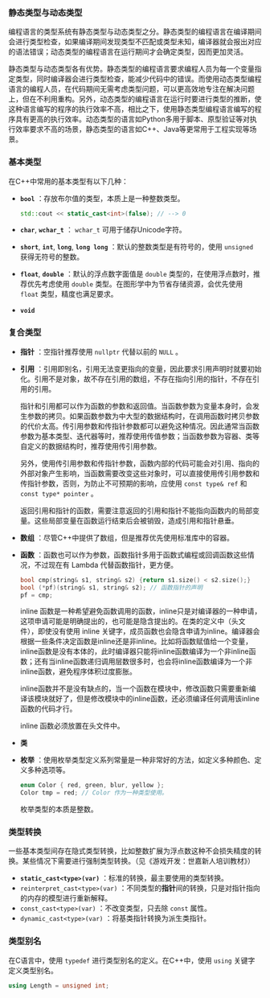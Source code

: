 ### 静态类型与动态类型

编程语言的类型系统有静态类型与动态类型之分。静态类型的编程语言在编译期间会进行类型检查，如果编译期间发现类型不匹配或类型未知，编译器就会报出对应的语法错误；动态类型的编程语言在运行期间才会确定类型，因而更加灵活。

静态类型与动态类型各有优势。静态类型的编程语言要求编程人员为每一个变量指定类型，同时编译器会进行类型检查，能减少代码中的错误。而使用动态类型编程语言的编程人员，在代码期间无需考虑类型问题，可以更高效地专注在解决问题上，但在不利用重构。另外，动态类型的编程语言在运行时要进行类型的推断，使这种语言编写的程序的执行效率不高，相比之下，使用静态类型编程语言编写的程序具有更高的执行效率。动态类型的语言如Python多用于脚本、原型验证等对执行效率要求不高的场景，静态类型的语言如C++、Java等更常用于工程实现等场景。

### 基本类型

在C++中常用的基本类型有以下几种：

- **`bool`** ：存放布尔值的类型，本质上是一种整数类型。

  ```c++
  std::cout << static_cast<int>(false); // --> 0
  ```

- **`char`**, **`wchar_t`** ： `wchar_t` 可用于储存Unicode字符。

- **`short`**, **`int`**, **`long`**, **`long long`** ：默认的整数类型是有符号的，使用 `unsigned` 获得无符号的整数。

- **`float`**, **`double`** ：默认的浮点数字面值是 `double` 类型的，在使用浮点数时，推荐优先考虑使用 `double` 类型。在图形学中为节省存储资源，会优先使用 `float` 类型，精度也满足要求。

- **`void`**

### 复合类型

- **指针** ：空指针推荐使用 `nullptr` 代替以前的 `NULL` 。

- **引用** ：引用即别名，引用无法变更指向的变量，因此要求引用声明时就要初始化。引用不是对象，故不存在引用的数组，不存在指向引用的指针，不存在引用的引用。

  指针和引用都可以作为函数的参数和返回值。当函数参数为变量本身时，会发生参数的拷贝。如果函数参数为中大型的数据结构时，在调用函数时拷贝参数的代价太高。传引用参数和传指针参数都可以避免这种情况。因此通常当函数参数为基本类型、迭代器等时，推荐使用传值参数；当函数参数为容器、类等自定义的数据结构时，推荐使用传引用参数。

  另外，使用传引用参数和传指针参数，函数内部的代码可能会对引用、指向的外部对象产生影响，当函数需要改变这些对象时，可以直接使用传引用参数和传指针参数，否则，为防止不可预期的影响，应使用 `const type& ref` 和 `const type* pointer` 。

  返回引用和指针的函数，需要注意返回的引用和指针不能指向函数内的局部变量。这些局部变量在函数运行结束后会被销毁，造成引用和指针悬垂。

- **数组** ：尽管C++中提供了数组，但是推荐优先使用标准库中的容器。

- **函数** ：函数也可以作为参数，函数指针多用于函数式编程或回调函数这些情况，不过现在有 Lambda 代替函数指针，更方便。

  ```c++
  bool cmp(string& s1, string& s2) {return s1.size() < s2.size();}
  bool (*pf)(string& s1, string& s2); // 函数指针的声明
  pf = cmp;
  ```

  inline 函数是一种希望避免函数调用的函数，inline只是对编译器的一种申请，这项申请可能是明确提出的，也可能是隐含提出的。在类的定义中（头文件），即使没有使用 inline 关键字，成员函数也会隐含申请为inline。编译器会根据一些条件决定函数是inline还是非inline。比如将函数赋值给一个变量，inline函数是没有本体的，此时编译器只能将inline函数编译为一个非inline函数；还有当inline函数递归调用层数很多时，也会将inline函数编译为一个非inline函数，避免程序体积过度膨胀。

  inline函数并不是没有缺点的，当一个函数在模块中，修改函数只需要重新编译该模块就好了，但是修改模块中的inline函数，还必须编译任何调用该inline函数的代码才行。

  inline 函数必须放置在头文件中。

- **类**

- **枚举** ：使用枚举类型定义系列常量是一种非常好的方法，如定义多种颜色、定义多种选项等。

  ```c++
  enum Color { red, green, blur, yellow };
  Color tmp = red; // Color 作为一种类型使用。
  ```

  枚举类型的本质是整数。

### 类型转换

一些基本类型间存在隐式类型转换，比如整数扩展为浮点数这种不会损失精度的转换。某些情况下需要进行强制类型转换。（见《游戏开发：世嘉新人培训教材》）

- **`static_cast<type>(var)`** ：标准的转换，最主要使用的类型转换。
- `reinterpret_cast<type>(var)` ：不同类型的**指针**间的转换，只是对指针指向的内存的模型进行重新解释。
- `const_cast<type>(var)` ：不改变类型，只去除 `const` 属性。
- `dynamic_cast<type>(var)` ：将基类指针转换为派生类指针。

### 类型别名

在C语言中，使用 `typedef` 进行类型别名的定义。在C++中，使用 `using` 关键字定义类型别名。

```c++
using Length = unsigned int;
```
